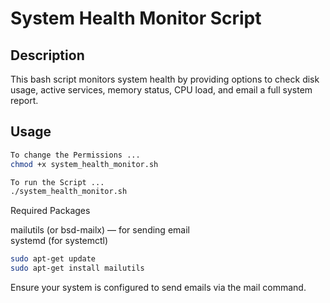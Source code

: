 # System Health Monitor Script

## Description
This bash script monitors system health by providing options to check disk usage, active services, memory status, CPU load, and email a full system report.

## Usage
```bash
To change the Permissions ...
chmod +x system_health_monitor.sh

To run the Script ...
./system_health_monitor.sh
```

Required Packages

mailutils (or bsd-mailx) — for sending email <br>
systemd (for systemctl)

```bash
sudo apt-get update
sudo apt-get install mailutils

```

Ensure your system is configured to send emails via the mail command.